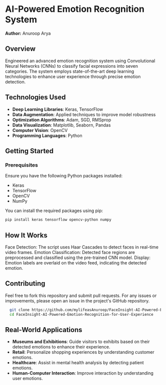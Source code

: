 # AI-Powered Emotion Recognition System

**Author:** Anuroop Arya
## Overview

Engineered an advanced emotion recognition system using Convolutional Neural Networks (CNNs) to classify facial expressions into seven categories. The system employs state-of-the-art deep learning technologies to enhance user experience through precise emotion detection.

## Technologies Used

- **Deep Learning Libraries**: Keras, TensorFlow
- **Data Augmentation**: Applied techniques to improve model robustness
- **Optimization Algorithms**: Adam, SGD, RMSprop
- **Data Visualization**: Matplotlib, Seaborn, Pandas
- **Computer Vision**: OpenCV
- **Programming Languages**: Python

## Getting Started

### Prerequisites

Ensure you have the following Python packages installed:

- Keras
- TensorFlow
- OpenCV
- NumPy

You can install the required packages using pip:

```bash
pip install keras tensorflow opencv-python numpy
```
## How It Works
Face Detection: The script uses Haar Cascades to detect faces in real-time video frames.
Emotion Classification: Detected face regions are preprocessed and classified using the pre-trained CNN model.
Display: Emotion labels are overlaid on the video feed, indicating the detected emotion.

## Contributing
Feel free to fork this repository and submit pull requests. For any issues or improvements, please open an issue in the project's GitHub repository.

 ```bash
   git clone https://github.com/mylifeasAnuroop/FaceInsight-AI-Powered-Emotion-Recognition-for-User-Experience
   cd FaceInsight-AI-Powered-Emotion-Recognition-for-User-Experience
 ```

## Real-World Applications

- **Museums and Exhibitions**: Guide visitors to exhibits based on their detected emotions to enhance their experience.
- **Retail**: Personalize shopping experiences by understanding customer emotions.
- **Healthcare**: Assist in mental health analysis by detecting patient emotions.
- **Human-Computer Interaction**: Improve interaction by understanding user emotions.

